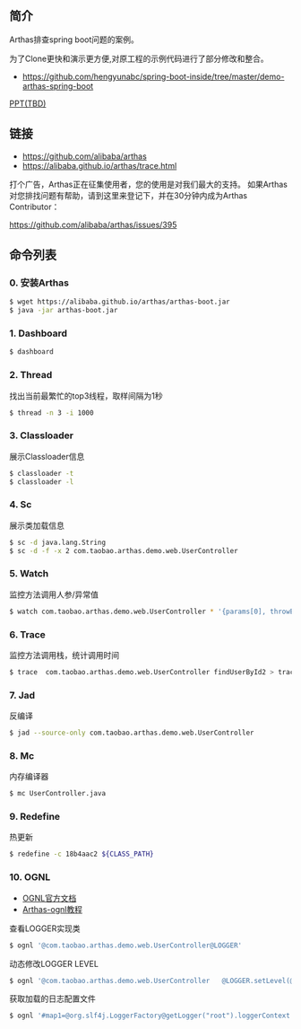 ## 简介

Arthas排查spring boot问题的案例。

为了Clone更快和演示更方便,对原工程的示例代码进行了部分修改和整合。
* https://github.com/hengyunabc/spring-boot-inside/tree/master/demo-arthas-spring-boot

[PPT(TBD)]()

## 链接

* https://github.com/alibaba/arthas
* https://alibaba.github.io/arthas/trace.html

打个广告，Arthas正在征集使用者，您的使用是对我们最大的支持。
如果Arthas对您排找问题有帮助，请到这里来登记下，并在30分钟内成为Arthas Contributor：

https://github.com/alibaba/arthas/issues/395

## 命令列表

### 0. 安装Arthas
```bash
$ wget https://alibaba.github.io/arthas/arthas-boot.jar
$ java -jar arthas-boot.jar
```

### 1. Dashboard
```bash
$ dashboard
```

### 2. Thread
找出当前最繁忙的top3线程，取样间隔为1秒
```bash
$ thread -n 3 -i 1000

```

### 3. Classloader
展示Classloader信息

```bash
$ classloader -t
$ classloader -l
```

### 4. Sc
展示类加载信息
```bash
$ sc -d java.lang.String
$ sc -d -f -x 2 com.taobao.arthas.demo.web.UserController
```

### 5. Watch
监控方法调用人参/异常值
```bash
$ watch com.taobao.arthas.demo.web.UserController * '{params[0], throwExp}' 'true'
```

### 6. Trace
监控方法调用栈，统计调用时间
```bash
$ trace  com.taobao.arthas.demo.web.UserController findUserById2 > trace.log
```

### 7. Jad
反编译
```bash
$ jad --source-only com.taobao.arthas.demo.web.UserController
```

### 8. Mc
内存编译器
```bash
$ mc UserController.java
```

### 9. Redefine
热更新
```bash
$ redefine -c 18b4aac2 ${CLASS_PATH}
```

### 10. OGNL
-  [OGNL官方文档](https://commons.apache.org/proper/commons-ognl/index.html)
-  [Arthas-ognl教程](https://alibaba.github.io/arthas/ognl.html)

查看LOGGER实现类
```bash
$ ognl '@com.taobao.arthas.demo.web.UserController@LOGGER'
```

动态修改LOGGER LEVEL
```bash
$ ognl '@com.taobao.arthas.demo.web.UserController   @LOGGER.setLevel(@ch.qos.logback.classic.Level@INFO)'
```

获取加载的日志配置文件
```bash
$ ognl '#map1=@org.slf4j.LoggerFactory@getLogger("root").loggerContext.objectMap, #map1.get("CONFIGURATION_WATCH_LIST")'
```
